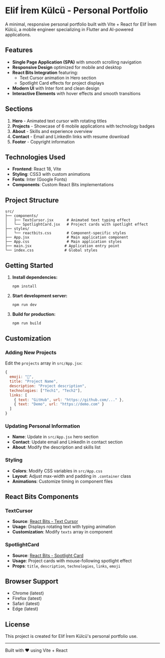 # Elif İrem Külcü - Personal Portfolio

A minimal, responsive personal portfolio built with Vite + React for Elif İrem Külcü, a mobile engineer specializing in Flutter and AI-powered applications.

## Features

- **Single Page Application (SPA)** with smooth scrolling navigation
- **Responsive Design** optimized for mobile and desktop
- **React Bits Integration** featuring:
  - Text Cursor animation in Hero section
  - Spotlight Card effects for project displays
- **Modern UI** with Inter font and clean design
- **Interactive Elements** with hover effects and smooth transitions

## Sections

1. **Hero** - Animated text cursor with rotating titles
2. **Projects** - Showcase of 6 mobile applications with technology badges
3. **About** - Skills and experience overview
4. **Contact** - Email and LinkedIn links with resume download
5. **Footer** - Copyright information

## Technologies Used

- **Frontend**: React 18, Vite
- **Styling**: CSS3 with custom animations
- **Fonts**: Inter (Google Fonts)
- **Components**: Custom React Bits implementations

## Project Structure

```
src/
├── components/
│   ├── TextCursor.jsx      # Animated text typing effect
│   └── SpotlightCard.jsx   # Project cards with spotlight effect
├── styles/
│   └── reactbits.css       # Component-specific styles
├── App.jsx                 # Main application component
├── App.css                 # Main application styles
├── main.jsx               # Application entry point
└── index.css              # Global styles
```

## Getting Started

1. **Install dependencies:**
   ```bash
   npm install
   ```

2. **Start development server:**
   ```bash
   npm run dev
   ```

3. **Build for production:**
   ```bash
   npm run build
   ```

## Customization

### Adding New Projects
Edit the `projects` array in `src/App.jsx`:

```javascript
{
  emoji: "🎯",
  title: "Project Name",
  description: "Project description",
  technologies: ["Tech1", "Tech2"],
  links: [
    { text: "GitHub", url: "https://github.com/..." },
    { text: "Demo", url: "https://demo.com" }
  ]
}
```

### Updating Personal Information
- **Name**: Update in `src/App.jsx` hero section
- **Contact**: Update email and LinkedIn in contact section
- **About**: Modify the description and skills list

### Styling
- **Colors**: Modify CSS variables in `src/App.css`
- **Layout**: Adjust max-width and padding in `.container` class
- **Animations**: Customize timing in component files

## React Bits Components

### TextCursor
- **Source**: [React Bits - Text Cursor](https://reactbits.dev/text-animations/text-cursor)
- **Usage**: Displays rotating text with typing animation
- **Customization**: Modify `texts` array in component

### SpotlightCard
- **Source**: [React Bits - Spotlight Card](https://reactbits.dev/cards/spotlight-card)
- **Usage**: Project cards with mouse-following spotlight effect
- **Props**: `title`, `description`, `technologies`, `links`, `emoji`

## Browser Support

- Chrome (latest)
- Firefox (latest)
- Safari (latest)
- Edge (latest)

## License

This project is created for Elif İrem Külcü's personal portfolio use.

---

Built with ❤️ using Vite + React
